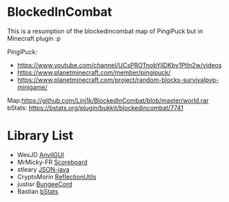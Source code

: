 # BlockedInCombat
This is a resumption of the blockedincombat map of PingiPuck but in Minecraft plugin :p

PingiPuck: 
  - https://www.youtube.com/channel/UCsPROTnobYilDKby1Ptln2w/videos
  - https://www.planetminecraft.com/member/pingipuck/
  - https://www.planetminecraft.com/project/random-blocks-survivalpvp-minigame/

Map:https://github.com/Linj1k/BlockedInCombat/blob/master/world.rar
bStats: https://bstats.org/plugin/bukkit/blockedincombat/7741

# Library List
  - WesJD [AnvilGUI](https://github.com/WesJD/AnvilGUI/tree/master)
  - MrMicky-FR [Scoreboard](https://github.com/MrMicky-FR/FastBoard)
  - stleary [JSON-java](https://github.com/stleary/JSON-java)
  - CryptoMorin [ReflectionUtils](https://github.com/CryptoMorin/XSeries/blob/master/src/main/java/com/cryptomorin/xseries/ReflectionUtils.java)
  - justisr [BungeeCord](https://gist.github.com/justisr/e9034b7952e0801e687e)
  - Bastian [bStats](https://bstats.org/getting-started/include-metrics)

